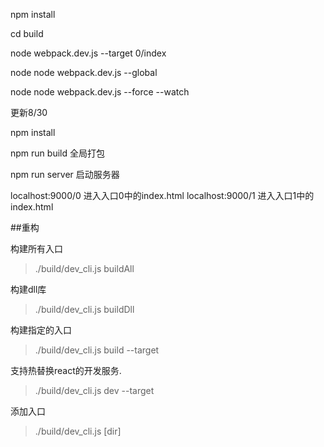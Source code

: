 npm install

cd build

node webpack.dev.js --target 0/index



node node webpack.dev.js --global

node node webpack.dev.js --force --watch


更新8/30

npm install

npm run build  全局打包

npm run server 启动服务器

localhost:9000/0  进入入口0中的index.html
localhost:9000/1  进入入口1中的index.html



##重构

构建所有入口
>./build/dev_cli.js buildAll

构建dll库
>./build/dev_cli.js buildDll

构建指定的入口
>./build/dev_cli.js build --target

支持热替换react的开发服务.
>./build/dev_cli.js dev --target

添加入口
>./build/dev_cli.js [dir]


